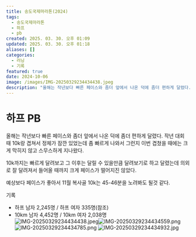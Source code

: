 ```yaml
---
title: 송도국제마라톤(2024)
tags:
  - 송도국제마라톤
  - 하프
  - pb
created: 2025. 03. 30. 오후 01:09
updated: 2025. 03. 30. 오후 01:18
aliases: []
categories:
  - 러닝
  - 기록
featured: true
date: 2024-10-06
image: /images/IMG-20250329234434438.jpeg
description: "올해는 작년보다 빠른 페이스와 좀더 앞에서 나온 덕에 좀더 편하게 달렸다. 작년 대회 때 10k랑 겹쳐서 정체가 잠깐 있었는데 좀 빠르게 나와서 그런지 이번 겹쳤을 때에는 크게 막히지 않고 스무스하게 지나왔다. 10k까지는 빠르게 달려보고 그 이후는 달릴 수 있을만큼 달려보기로 하고 달"
---
```


# 하프 PB

올해는 작년보다 빠른 페이스와 좀더 앞에서 나온 덕에 좀더 편하게 달렸다. 작년 대회 때 10k랑 겹쳐서 정체가 잠깐 있었는데 좀 빠르게 나와서 그런지 이번 겹쳤을 때에는 크게 막히지 않고 스무스하게 지나왔다.

10k까지는 빠르게 달려보고 그 이후는 달릴 수 있을만큼 달려보기로 하고 달렸는데 의외로 잘 달려져서 들어올 때까지 크게 페이스가 떨어지진 않았다.

예상보다 페이스가 좋아서 11월 복사골 10k는 45-46분을 노려봐도 될것 같다.

기록

- 하프 남자 2,245명 / 하프 여자 335명(참조)
- 10km 남자 4,452명 / 10km 여자 2,038명
  ![IMG-20250329234434438.jpeg](/images/IMG-20250329234434438.jpeg)![IMG-20250329234434559.png](/images/IMG-20250329234434559.png)![IMG-20250329234434785.png](/images/IMG-20250329234434785.png)
![IMG-20250329234434932.jpg](/images/IMG-20250329234434932.jpg)
